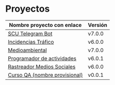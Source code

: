 # Proyectos

| Nombre proyecto con enlace                                                         | Versión |
|------------------------------------------------------------------------------------|---------|
| [SCU Telegram Bot](https://github.com/Test-Driven-Robins/scu-telegram-bot)                  | v7.0.0  |
| [Incidencias Tráfico](https://github.com/RakutenTeam/IncidenciasTrafico)           | v6.0.0  |
| [Medioambiental](https://github.com/medioambiental-tdd/medioambiental)             | v7.0.0  |
| [Programador de actividades](https://github.com/TaskingWorld/QAProject)            | v6.0.1  |
| [Rastreador Medios Sociales](https://github.com/Rastreador-medios-sociales/Scanner)| v6.0.0  |
| [Curso QA (nombre provisional)](https://github.com/testing-kakapos/curso-QA)       | v0.0.1  |

